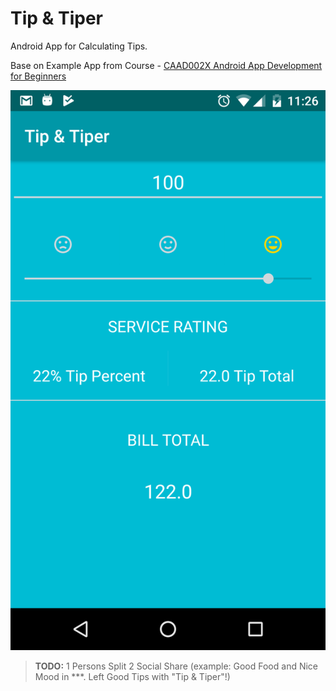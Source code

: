 # Tip & Tiper

Android App for Calculating Tips.

Base on Example App from Course - [CAAD002X Android App Development for Beginners](https://courses.edx.org/courses/course-v1:GalileoX+CAAD002X+1T2017/info)

![App Screenshot](/.md/screenshot.png)

> __TODO:__
> 1 Persons Split
> 2 Social Share (example: Good Food and Nice Mood in ***. Left Good Tips with "Tip & Tiper"!)